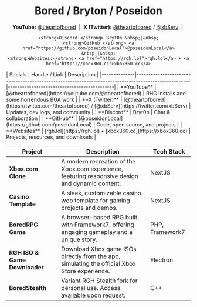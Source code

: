 
<div align="center">
  <h1>Bored / Bryton / Poseidon</h1>
  <p>
    <strong>YouTube:</strong> <a href="https://youtube.com/@theartofbored">@theartofbored</a> &nbsp;|&nbsp;
    <strong>X (Twitter):</strong> <a href="https://twitter.com/theartofbored">@theartofbored</a> / <a href="https://twitter.com/xbServ">@xbServ</a> &nbsp;|&nbsp;

    <strong>Discord:</strong> Bryt0n &nbsp;|&nbsp;
    <strong>GitHub:</strong> <a href="https://github.com/poseidonLocal">@poseidonLocal</a> &nbsp;|&nbsp;
    <strong>Websites:</strong> <a href="https://rgh.lol">rgh.lol</a> • <a href="https://xbox360.cc">xbox360.cc</a>
  </p>
</div>
| Socials      | Handle / Link                                                                                      | Description                                 |
|--------------|-----------------------------------------------------------------------------------------------------|---------------------------------------------|
| **YouTube**  | [@theartofbored](https://youtube.com/@theartofbored)                                                | RHG Installs and some horrendous BGA work   |
| **X (Twitter)** | [@theartofbored](https://twitter.com/theartofbored) / [@xbServ](https://twitter.com/xbServ)     | Updates, dev logs, and community            |
| **Discord**  | Bryt0n                                                                                             | Chat & collaboration                        |
| **GitHub**   | [@poseidonLocal](https://github.com/poseidonLocal)                                                  | Code, open source, and projects             |
| **Websites** | [rgh.lol](https://rgh.lol) • [xbox360.cc](https://xbox360.cc)                                       | Projects, resources, and downloads          |



| Project                        | Description                                                                                                         | Tech Stack         |
|------------------------------- |--------------------------------------------------------------------------------------------------------------------|--------------------|
| **Xbox.com Clone**             | A modern recreation of the Xbox.com experience, featuring responsive design and dynamic content.                    | NextJS             |
| **Casino Template**            | A sleek, customizable casino web template for gaming projects and demos.                                            | NextJS             |
| **BoredRPG Game**              | A browser-based RPG built with Framework7, offering engaging gameplay and a unique story.                          | PHP, Framework7    |
| **RGH ISO & Game Downloader**  | Download Xbox game ISOs directly from the app, simulating the official Xbox Store experience.                      | Electron           |
| **BoredStealth**               | Variant RGH Stealth fork for personal use. Access available upon request.                                           | C++                |
